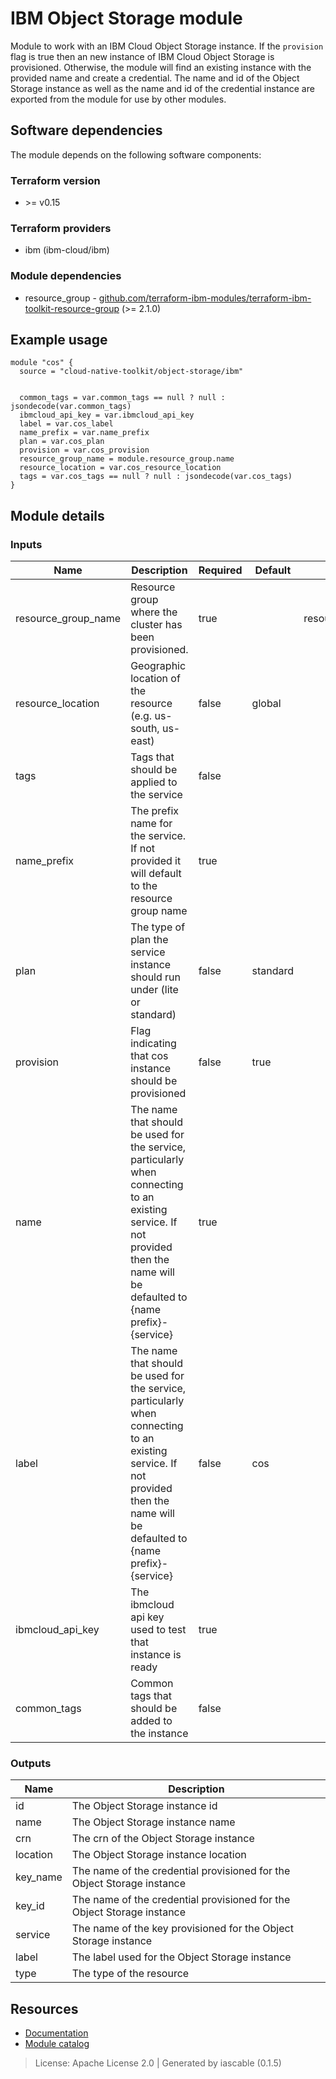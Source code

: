 # IBM Object Storage module

Module to work with an IBM Cloud Object Storage instance. If the `provision` flag is true then an new instance
of IBM Cloud Object Storage is provisioned. Otherwise, the module will find an existing instance with the
provided name and create a credential. The name and id of the Object Storage instance as well as the name and id
of the credential instance are exported from the module for use by other modules.



## Software dependencies

The module depends on the following software components:

### Terraform version

- \>= v0.15

### Terraform providers


- ibm (ibm-cloud/ibm)

### Module dependencies


- resource_group - [github.com/terraform-ibm-modules/terraform-ibm-toolkit-resource-group](https://github.com/terraform-ibm-modules/terraform-ibm-toolkit-resource-group) (>= 2.1.0)

## Example usage

```hcl
module "cos" {
  source = "cloud-native-toolkit/object-storage/ibm"


  common_tags = var.common_tags == null ? null : jsondecode(var.common_tags)
  ibmcloud_api_key = var.ibmcloud_api_key
  label = var.cos_label
  name_prefix = var.name_prefix
  plan = var.cos_plan
  provision = var.cos_provision
  resource_group_name = module.resource_group.name
  resource_location = var.cos_resource_location
  tags = var.cos_tags == null ? null : jsondecode(var.cos_tags)
}

```

## Module details

### Inputs

| Name | Description | Required | Default | Source |
|------|-------------|---------|----------|--------|
| resource_group_name | Resource group where the cluster has been provisioned. | true |  | resource_group.name |
| resource_location | Geographic location of the resource (e.g. us-south, us-east) | false | global |  |
| tags | Tags that should be applied to the service | false |  |  |
| name_prefix | The prefix name for the service. If not provided it will default to the resource group name | true |  |  |
| plan | The type of plan the service instance should run under (lite or standard) | false | standard |  |
| provision | Flag indicating that cos instance should be provisioned | false | true |  |
| name | The name that should be used for the service, particularly when connecting to an existing service. If not provided then the name will be defaulted to {name prefix}-{service} | true |  |  |
| label | The name that should be used for the service, particularly when connecting to an existing service. If not provided then the name will be defaulted to {name prefix}-{service} | false | cos |  |
| ibmcloud_api_key | The ibmcloud api key used to test that instance is ready | true |  |  |
| common_tags | Common tags that should be added to the instance | false |  |  |

### Outputs

| Name | Description |
|------|-------------|
| id | The Object Storage instance id |
| name | The Object Storage instance name |
| crn | The crn of the Object Storage instance |
| location | The Object Storage instance location |
| key_name | The name of the credential provisioned for the Object Storage instance |
| key_id | The name of the credential provisioned for the Object Storage instance |
| service | The name of the key provisioned for the Object Storage instance |
| label | The label used for the Object Storage instance |
| type | The type of the resource |

## Resources

- [Documentation](https://operate.cloudnativetoolkit.dev)
- [Module catalog](https://modules.cloudnativetoolkit.dev)

> License: Apache License 2.0 | Generated by iascable (0.1.5)
